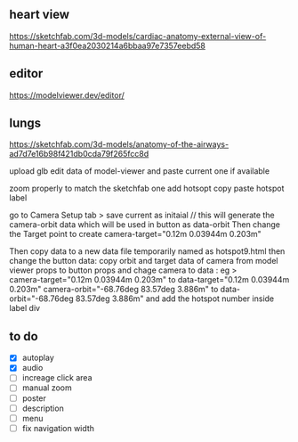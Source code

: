 

## heart view
https://sketchfab.com/3d-models/cardiac-anatomy-external-view-of-human-heart-a3f0ea2030214a6bbaa97e7357eebd58

## editor
https://modelviewer.dev/editor/

## lungs
https://sketchfab.com/3d-models/anatomy-of-the-airways-ad7d7e16b98f421db0cda79f265fcc8d


upload glb
edit data of model-viewer and paste current one if available

zoom properly to match the sketchfab one
add hotsopt
copy paste hotspot label

go to Camera Setup tab > save current as initaial
// this will generate the camera-orbit data which will be used in button as data-orbit
Then change the Target point to create camera-target="0.12m 0.03944m 0.203m"

Then copy data to a new data file temporarily named as hotspot9.html
then change the button data: copy orbit and target data of camera from model viewer props to button props 
and chage camera to data : eg >  
camera-target="0.12m 0.03944m 0.203m" to data-target="0.12m 0.03944m 0.203m"
camera-orbit="-68.76deg 83.57deg 3.886m" to data-orbit="-68.76deg 83.57deg 3.886m"
 and add the hotspot number inside label div
 


  ## to do

 - [x] autoplay 
 - [x] audio
 - [ ] increage click area
 - [ ] manual zoom
 - [ ] poster
 - [ ] description
 - [ ] menu 
 - [ ] fix navigation width
